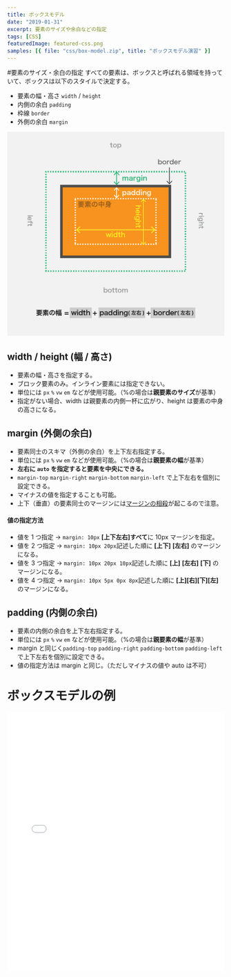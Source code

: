 ```yaml
---
title: ボックスモデル
date: "2019-01-31"
excerpt: 要素のサイズや余白などの指定
tags: [CSS]
featuredImage: featured-css.png
samples: [{ file: "css/box-model.zip", title: "ボックスモデル演習" }]
---
```


#要素のサイズ・余白の指定
すべての要素は、ボックスと呼ばれる領域を持っていて、ボックスは以下のスタイルで決定する。

- 要素の幅・高さ `width` / `height`
- 内側の余白 `padding`
- 枠線 `border`
- 外側の余白 `margin`

![ボックス](./box-model.png)

## width / height (幅 / 高さ)

- 要素の幅・高さを指定する。
- ブロック要素のみ。インライン要素には指定できない。
- 単位には `px` `%` `vw` `em` などが使用可能。（%の場合は**親要素のサイズ**が基準）
- 指定がない場合、width は親要素の内側一杯に広がり、height は要素の中身の高さになる。

## margin (外側の余白)

- 要素同士のスキマ（外側の余白）を上下左右指定する。
- 単位には `px` `%` `vw` `em` などが使用可能。（%の場合は**親要素の幅**が基準）
- **左右に `auto` を指定すると要素を中央にできる。**
- `margin-top` `margin-right` `margin-bottom` `margin-left` で上下左右を個別に設定できる。
- マイナスの値を指定することも可能。
- 上下（垂直）の要素同士のマージンには[マージンの相殺](https://coliss.com/articles/build-websites/operation/css/about-collapsing-margins.html)が起こるので注意。

#### 値の指定方法

- 値を 1 つ指定 → `margin: 10px` **[上下左右]すべて**に 10px マージンを指定。
- 値を 2 つ指定 → `margin: 10px 20px`記述した順に **[上下]** **[左右]** のマージンになる。
- 値を 3 つ指定 → `margin: 10px 20px 10px`記述した順に **[上]** **[左右]** **[下]** のマージンになる。
- 値を 4 つ指定 → `margin: 10px 5px 0px 8px`記述した順に **[上][右][下][左]** のマージンになる。

## padding (内側の余白)

- 要素の内側の余白を上下左右指定する。
- 単位には `px` `%` `vw` `em` などが使用可能。（%の場合は**親要素の幅**が基準）
- margin と同じく`padding-top` `padding-right` `padding-bottom` `padding-left` で上下左右を個別に設定できる。
- 値の指定方法は margin と同じ。（ただしマイナスの値や auto は不可）

# ボックスモデルの例

<iframe height="600" style="width: 100%;" scrolling="no" title="Box Model" src="//codepen.io/RsakaiForEducation/embed/MRpbqP/?height=265&theme-id=0&default-tab=result" frameborder="no" allowtransparency="true" allowfullscreen="true">
  See the Pen <a href='https://codepen.io/RsakaiForEducation/pen/MRpbqP/'>Box Model</a> by R Sakai
  (<a href='https://codepen.io/RsakaiForEducation'>@RsakaiForEducation</a>) on <a href='https://codepen.io'>CodePen</a>.
</iframe>
